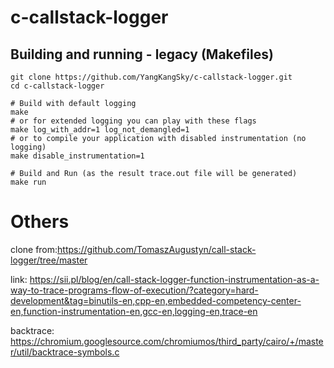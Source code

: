# c-callstack-logger



## Building and running - legacy (Makefiles)

```
git clone https://github.com/YangKangSky/c-callstack-logger.git
cd c-callstack-logger

# Build with default logging
make
# or for extended logging you can play with these flags
make log_with_addr=1 log_not_demangled=1
# or to compile your application with disabled instrumentation (no logging)
make disable_instrumentation=1

# Build and Run (as the result trace.out file will be generated)
make run
```





# Others

clone from:https://github.com/TomaszAugustyn/call-stack-logger/tree/master



link: https://sii.pl/blog/en/call-stack-logger-function-instrumentation-as-a-way-to-trace-programs-flow-of-execution/?category=hard-development&tag=binutils-en,cpp-en,embedded-competency-center-en,function-instrumentation-en,gcc-en,logging-en,trace-en

backtrace: 
https://chromium.googlesource.com/chromiumos/third_party/cairo/+/master/util/backtrace-symbols.c